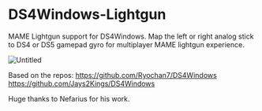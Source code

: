 # DS4Windows-Lightgun
MAME Lightgun support for DS4Windows. Map the left or right analog stick to DS4 or DS5 gamepad gyro for multiplayer MAME lightgun experience.

![Untitled](https://github.com/user-attachments/assets/2f8fcd16-fcad-4289-b2ad-a83fbaea2c9e)

Based on the repos:
https://github.com/Ryochan7/DS4Windows
https://github.com/Jays2Kings/DS4Windows

Huge thanks to Nefarius for his work.
